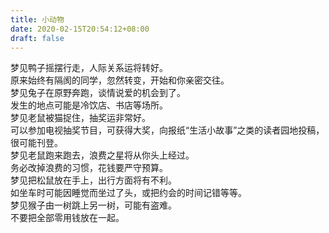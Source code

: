 ```yaml
---
title: 小动物
date: 2020-02-15T20:54:12+08:00
draft: false
---
```


梦见鸭子摇摆行走，人际关系运将转好。<br>
原来始终有隔阂的同学，忽然转变，开始和你亲密交往。<br>
梦见兔子在原野奔跑，谈情说爱的机会到了。<br>
发生的地点可能是冷饮店、书店等场所。<br>
梦见老鼠被猫捉住，抽奖运非常好。<br>
可以参加电视抽奖节目，可获得大奖，向报纸“生活小故事”之类的读者园地投稿，很可能刊登。<br>
梦见老鼠跑来跑去，浪费之星将从你头上经过。<br>
务必改掉浪费的习惯，花钱要严守预算。<br>
梦见把松鼠放在手上，出行方面将有不利。<br>
如坐车时可能因睡觉而坐过了头，或把约会的时间记错等等。<br>
梦见猴子由一树跳上另一树，可能有盗难。<br>
不要把全部零用钱放在一起。<br>
